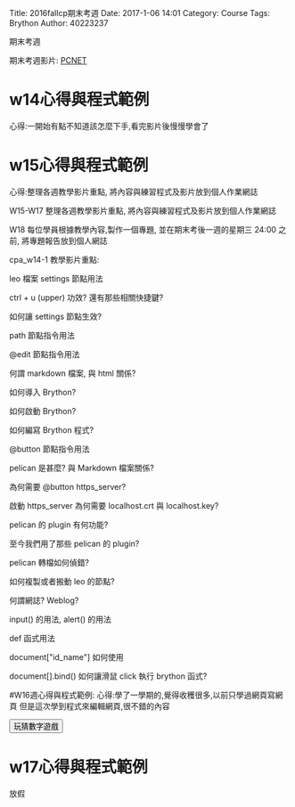 Title: 2016fallcp期末考週
Date: 2017-1-06 14:01
Category: Course
Tags: Brython
Author: 40223237

期末考週

<!-- PELICAN_END_SUMMARY -->
期末考週影片:
<a href="https://vimeo.com/199451787">PCNET</a>
# w14心得與程式範例
心得:一開始有點不知道該怎麼下手,看完影片後慢慢學會了


<!-- 導入 Brython 標準程式庫 -->
<script type="text/javascript" 
    src="https://cdn.rawgit.com/brython-dev/brython/master/www/src/brython_dist.js">
</script>

<!-- 啟動 Brython -->
<script>
window.onload=function(){
brython(1);
}
</script>
<div id ="ex1"></div>
<script type="text/python3">
from browser import document as doc
container = doc['ex1']
container<="W14練習"
</script>
<div id ="ex2"></div>
<script type="text/python3">
from browser import document as doc
from browser import html
container = doc['ex2']
mystring = input("要印出什麼字串?")
mynum = input("要印幾次?")
for i in range(int(mynum)):
    #container<="W14練習-2"+html.BR()
    container<=mystring+html.BR()
</script>


<!-- PELICAN_END_SUMMARY -->
# w15心得與程式範例
心得:整理各週教學影片重點, 將內容與練習程式及影片放到個人作業網誌

<!-- 導入 Brython 標準程式庫 -->

<script type="text/javascript" 
    src="https://cdn.rawgit.com/brython-dev/brython/master/www/src/brython_dist.js">
</script>

<!-- 啟動 Brython -->
<script>
window.onload=function(){
brython(1);
}
</script>
W15-W17 整理各週教學影片重點, 將內容與練習程式及影片放到個人作業網誌

W18 每位學員根據教學內容,製作一個專題, 並在期末考後一週的星期三 24:00 之前, 將專題報告放到個人網誌

cpa_w14-1 教學影片重點:

leo 檔案 settings 節點用法

ctrl + u (upper) 功效? 還有那些相關快捷鍵?

如何讓 settings 節點生效?

path 節點指令用法

@edit 節點指令用法

何謂 markdown 檔案, 與 html 關係?

如何導入 Brython?

如何啟動 Brython?

如何編寫 Brython 程式?

@button 節點指令用法

pelican 是甚麼? 與 Markdown 檔案關係?

為何需要 @button https_server?

啟動 https_server 為何需要 localhost.crt 與 localhost.key?

pelican 的 plugin 有何功能?

至今我們用了那些 pelican 的 plugin?

pelican 轉檔如何偵錯?

如何複製或者搬動 leo 的節點?

何謂網誌? Weblog?

input() 的用法, alert() 的用法

def 函式用法

document["id_name"] 如何使用

document[].bind() 如何讓滑鼠 click 執行 brython 函式?


</script>
<!-- PELICAN_END_SUMMARY -->




<!-- 導入 Brython 標準程式庫 -->

#W16週心得與程式範例:
心得:學了一學期的,覺得收穫很多,以前只學過網頁寫網頁
但是這次學到程式來編輯網頁,很不錯的內容    
<!-- PELICAN_END_SUMMARY -->


<script type="text/javascript" 
    src="https://cdn.rawgit.com/brython-dev/brython/master/www/src/brython_dist.js">
</script>

<!-- 啟動 Brython -->

<script>
window.onload=function(){
brython(1);
}
</script>

<!-- 以下可以執行  Brython 程式 -->

<div id="id3"></div>

<script type="text/python3">
from browser import document
from browser import html
import random

id3 = document["id3"]
def guess(ev):
    # 清除 id3 中的內容
    id3.clear()
    id3 <= "開始玩猜數字遊戲" + html.BR()
    標準答案 = random.randint(1, 100)
    你猜的數字 = int(input("請輸入您所猜整數:"))
    猜測次數 = 1
    while 標準答案 != 你猜的數字:
        if 標準答案 < 你猜的數字:
            #print("太大了，再猜一次 :)加油")
            # 清除 id3 中的內容
            id3.clear()
            id3 <= "猜第" + str(猜測次數) + "次, 太大了，再猜一次 :)加油" + html.BR()
        else:
            #print("太小了，再猜一次 :)加油")
            # 清除 id3 中的內容
            id3.clear()
            id3 <= "猜第" + str(猜測次數) + "次, 太小了，再猜一次 :)加油" + html.BR()
        你猜的數字 = int(input("請輸入您所猜整數:"))
        猜測次數 += 1

    #print("猜對了！總共猜了", 猜測次數, "次")
    id3 <= "猜對了！答案為" + str(標準答案) + ", 總共猜了" + str(猜測次數) + "次"

document["but3"].bind("click", guess)
</script>

<p><button id="but3">玩猜數字遊戲</button></p>

<!-- PELICAN_END_SUMMARY -->
# w17心得與程式範例
放假





